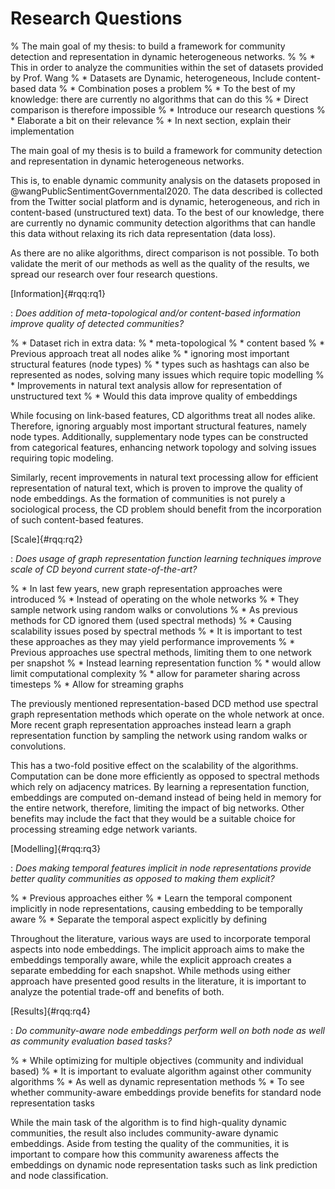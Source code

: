 # Research Questions

% The main goal of my thesis: to build a framework for community detection and representation in dynamic heterogeneous networks.
% 
% * This in order to analyze the communities within the set of datasets provided by Prof. Wang
%   * Datasets are Dynamic, heterogeneous, Include content-based data
%   * Combination poses a problem
% * To the best of my knowledge: there are currently no algorithms that can do this
% * Direct comparison is therefore impossible
% * Introduce our research questions
%   * Elaborate a bit on their relevance
%   * In next section, explain their implementation

The main goal of my thesis is to build a framework for community detection and representation in dynamic heterogeneous networks.

This is, to enable dynamic community analysis on the datasets proposed in @wangPublicSentimentGovernmental2020. The data described is collected from the Twitter social platform and is dynamic, heterogeneous, and rich in content-based (unstructured text) data. To the best of our knowledge, there are currently no dynamic community detection algorithms that can handle this data without relaxing its rich data representation (data loss).

As there are no alike algorithms, direct comparison is not possible. To both validate the merit of our methods as well as the quality of the results, we spread our research over four research questions.



[Information]{#rqq:rq1}

: *Does addition of meta-topological and/or content-based information improve quality of detected communities?*

% * Dataset rich in extra data: 
%   * meta-topological
%   * content based
% * Previous approach treat all nodes alike 
%   * ignoring most important structural features (node types)
%   * types such as hashtags can also be represented as nodes, solving many issues which require topic modelling
% * Improvements in natural text analysis allow for representation of unstructured text
%   * Would this data improve quality of embeddings

While focusing on link-based features, CD algorithms treat all nodes alike. Therefore, ignoring arguably most important structural features, namely node types. Additionally, supplementary node types can be constructed from categorical features, enhancing network topology and solving issues requiring topic modeling.

Similarly, recent improvements in natural text processing allow for efficient representation of natural text, which is proven to improve the quality of node embeddings. As the formation of communities is not purely a sociological process, the CD problem should benefit from the incorporation of such content-based features.



[Scale]{#rqq:rq2}

: *Does usage of graph representation function learning techniques improve scale of CD beyond current state-of-the-art?*

% * In last few years, new graph representation approaches were introduced
%   * Instead of operating on the whole networks
%   * They sample network using random walks or convolutions
% * As previous methods for CD ignored them (used spectral methods)
%   * Causing scalability issues posed by spectral methods
%   * It is important to test these approaches as they may yield performance improvements
% * Previous approaches use spectral methods, limiting them to one network per snapshot
% * Instead learning representation function
%   * would allow limit computational complexity
%   * allow for parameter sharing across timesteps
%   * Allow for streaming graphs

The previously mentioned representation-based DCD method use spectral graph representation methods which operate on the whole network at once. More recent graph representation approaches instead learn a graph representation function by sampling the network using random walks or convolutions.

This has a two-fold positive effect on the scalability of the algorithms. Computation can be done more efficiently as opposed to spectral methods which rely on adjacency matrices. By learning a representation function, embeddings are computed on-demand instead of being held in memory for the entire network, therefore, limiting the impact of big networks. Other benefits may include the fact that they would be a suitable choice for processing streaming edge network variants.



[Modelling]{#rqq:rq3}

: *Does making temporal features implicit in node representations provide better quality communities as opposed to making them explicit?*

% * Previous approaches either
%   * Learn the temporal component implicitly in node representations, causing embedding to be temporally aware
%   * Separate the temporal aspect explicitly by defining 

Throughout the literature, various ways are used to incorporate temporal aspects into node embeddings. The implicit approach aims to make the embeddings temporally aware, while the explicit approach creates a separate embedding for each snapshot. While methods using either approach have presented good results in the literature, it is important to analyze the potential trade-off and benefits of both.



[Results]{#rqq:rq4}

: *Do community-aware node embeddings perform well on both node as well as community evaluation based tasks?*

% * While optimizing for multiple objectives (community and individual based)
%   * It is important to evaluate algorithm against other community algorithms
%   * As well as dynamic representation methods
%   * To see whether community-aware embeddings provide benefits for standard node representation tasks

While the main task of the algorithm is to find high-quality dynamic communities, the result also includes community-aware dynamic embeddings. Aside from testing the quality of the communities, it is important to compare how this community awareness affects the embeddings on dynamic node representation tasks such as link prediction and node classification.